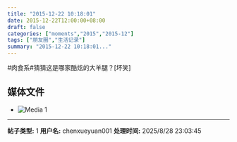 ```yaml
---
title: "2015-12-22 10:18:01"
date: 2015-12-22T12:00:00+08:00
draft: false
categories: ["moments","2015","2015-12"]
tags: ["朋友圈","生活记录"]
summary: "2015-12-22 10:18:01..."
---
```


#肉食系#猜猜这是哪家酷炫的大羊腿？[坏笑]

## 媒体文件

- ![Media 1](/Moments/photos/2015-12-22/201512221018010.jpg)

---

**帖子类型:** 1
**用户名:** chenxueyuan001
**处理时间:** 2025/8/28 23:03:45